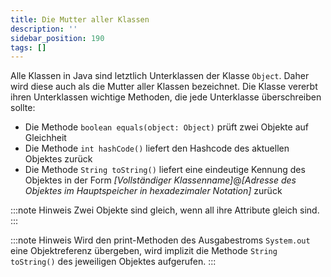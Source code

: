 ```yaml
---
title: Die Mutter aller Klassen
description: ''
sidebar_position: 190
tags: []
---
```


Alle Klassen in Java sind letztlich Unterklassen der Klasse `Object`. Daher wird diese auch als die Mutter aller Klassen bezeichnet. Die Klasse vererbt ihren Unterklassen wichtige Methoden, die jede Unterklasse überschreiben sollte:
- Die Methode `boolean equals(object: Object)` prüft zwei Objekte auf Gleichheit
- Die Methode `int hashCode()` liefert den Hashcode des aktuellen Objektes zurück
- Die Methode `String toString()` liefert eine eindeutige Kennung des Objektes in der Form _[Vollständiger Klassenname]_@_[Adresse des Objektes im Hauptspeicher in hexadezimaler Notation]_ zurück

:::note Hinweis
Zwei Objekte sind gleich, wenn all ihre Attribute gleich sind.
:::

:::note Hinweis
Wird den print-Methoden des Ausgabestroms `System.out` eine Objektreferenz übergeben, wird implizit die Methode `String toString()` des jeweiligen Objektes aufgerufen.
:::
